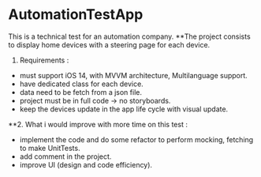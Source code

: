 # AutomationTestApp
This is a technical test for an automation company.
**The project consists to display home devices with a steering page for each device.

 1. Requirements :
 - must support iOS 14, with MVVM architecture, Multilanguage support.
 - have dedicated class for each device.
 - data need to be fetch from a json file.
 - project must be in full code -> no storyboards.
 - keep the devices update in the app life cycle with visual update.

**2. What i would improve with more time on this test :
 - implement the code and do some refactor to perform mocking, fetching to make UnitTests.
 - add comment in the project.
 - improve UI (design and code efficiency).
